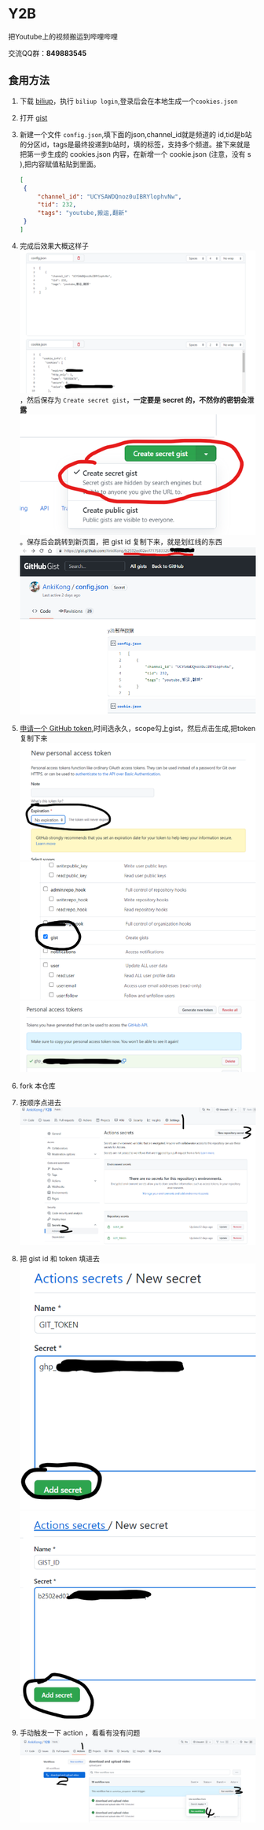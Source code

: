 # Y2B

把Youtube上的视频搬运到哔哩哔哩

交流QQ群：**849883545**

## 食用方法

1. 下载 [biliup](https://github.com/ForgQi/biliup-rs/releases)，执行 `biliup login`,登录后会在本地生成一个`cookies.json`
2. 打开 [gist](https://gist.github.com/)
3. 新建一个文件 `config.json`,填下面的json,channel_id就是频道的 id,tid是b站的分区id，tags是最终投递到b站时，填的标签，支持多个频道。接下来就是把第一步生成的 cookies.json 内容，在新增一个 cookie.json (注意，没有 s ),把内容赋值粘贴到里面。

   ``` json
   [
    {
        "channel_id": "UCYSAWDQnoz0uIBRYlophvNw",
        "tid": 232,
        "tags": "youtube,搬运,翻新"
    }
   ]
   ```

4. 完成后效果大概这样子 ![gist-file](./imgs/gist_file.png)，然后保存为 `Create secret gist`，**一定要是 secret 的，不然你的密钥会泄露** ![gist-secret](imgs/secret-gist.png)。保存后会跳转到新页面，把 gist id 复制下来，就是划红线的东西 ![gist-id](imgs/gist-id.png)
5. [申请一个 GitHub token](https://github.com/settings/tokens/new),时间选永久，scope勾上gist，然后点击生成,把token复制下来 ![alive](imgs/alive.png) ![scope](imgs/scope.png) ![token](imgs/token.png)
6. fork 本仓库
7. 按顺序点进去 ![action-secret](imgs/action-secret.png)
8. 把 gist id 和 token 填进去 ![git-toen](imgs/add-git-token.png) ![gist-id](imgs/add-gist-id.png)
9. 手动触发一下 action ，看看有没有问题 ![run](imgs/run.png)
